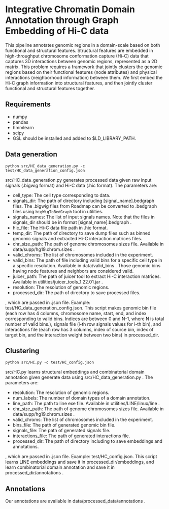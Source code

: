 # Integrative Chromatin Domain Annotation through Graph Embedding of Hi-C data 

This pipeline annotates genomic regions in a domain-scale based on both functional and structural features. Structural features are embedded in
high-throughput chromosome conformation capture (Hi-C) data that captures 3D interactions between genomic regions, represented as a 2D matrix. This problem requires a framework that jointly clusters the genomic regions based on their functional features (node attributes) and physical interactions (neighborhood information) between them. We first 
embed the Hi-C graph information into structural features, and then jointly cluster functional and structural features together. 

## Requirements

* numpy 
* pandas 
* hmmlearn 
* scipy 
* GSL should be installed and added to $LD_LIBRARY_PATH.


## Data generation
```python src/HC_data_generation.py -c test/HC_data_generation_config.json```

src/HC_data_generation.py generates processed data given raw input signals (.bigwig format) and Hi-C data (.hic format). The parameters are:

* cell_type: The cell type corresponding to data.
* signals_dir: The path of directory including [signal_name].bedgraph files. The .bigwig files from Roadmap can be converted to .bedgraph files using ```bigWigToBedGraph``` tool in utilities.
* signals_names: The list of input signals names. Note that the files in signals_dir should be in format [signal_name].bedgraph .
* hic_file: The Hi-C data file path in .hic format. 
* temp_dir: The path of directory to save dump files such as binned genomic signals and extracted Hi-C interaction matrices files.
* chr_size_path: The path of genome chromosomes sizes file. Available in data/supp/hg19.chrom.sizes .
* valid_chroms: The list of chromosomes included in the experiment.
* valid_bins: The path of file including valid bins for a specific cell type in a specific resolution. Available in data/valid_bins . Those genomic bins having node features and neighbors are considered valid.
* juicer_path: The path of juicer tool to extract Hi-C interaction matrices. Available in utilities/juicer_tools_1.22.01.jar .
* resolution: The resolution of genomic regions.
* processed_dir: The path of directory to save processed files.



, which are passed in .json file. Example: test/HC_data_generation_config.json. This script makes genomic bin file (each row has 4 columns, chromosome name, start, end, and index corresponding to valid bins. Indices are between 0 and N-1, where N is total number of valid bins.), signals file (i-th row signals values for i-th bin), and interactions file (each row has 3 columns, index of source bin, index of target bin, and the interaction weight between two bins) in processed_dir.

## Clustering

```python src/HC.py -c test/HC_config.json```

src/HC.py learns structural embeddings and combinatorial domain annotation given generate data using src/HC_data_generation.py . The parameters are:

* resolution: The resolution of genomic regions.
* num_labels: The number of domain types of a domain annotation.
* line_path: The path to line exe file. Available in utilities/LINE/linux/line .
* chr_size_path: The path of genome chromosomes sizes file. Available in data/supp/hg19.chrom.sizes .
* valid_chroms: The list of chromosomes included in the experiment.
* bins_file: The path of generated genomic bin file.
* signals_file: The path of generated signals file.
* interactions_file: The path of generated interactions file.
* processed_dir: The path of directory including to save embeddings and annotations.

, which are passed in .json file. Example: test/HC_config.json. This script learns LINE embeddings and save it in processed_dir/embeddings, and learn combinatorial domain annotation and save it in processed_dir/annotations .

## Annotations

Our annotations are available in data/processed_data/annotations .
